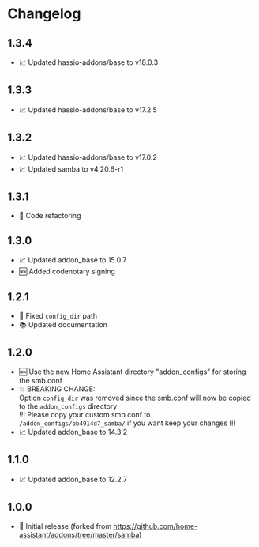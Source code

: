 # Changelog

## 1.3.4

* 📈 Updated hassio-addons/base to v18.0.3
  
## 1.3.3

* 📈 Updated hassio-addons/base to v17.2.5

## 1.3.2

* 📈 Updated hassio-addons/base to v17.0.2
* 📈 Updated samba to v4.20.6-r1

## 1.3.1

* 🧰 Code refactoring

## 1.3.0

* 📈 Updated addon_base to 15.0.7
* 🆕 Added codenotary signing

## 1.2.1

* 🐛 Fixed `config_dir` path
* 📚 Updated documentation

## 1.2.0

* 🆕 Use the new Home Assistant directory "addon_configs" for storing the smb.conf
* 💥 BREAKING CHANGE:  
     Option `config_dir` was removed since the smb.conf will now be copied to the `addon_configs` directory  
     !!! Please copy your custom smb.conf to `/addon_configs/bb4914d7_samba/` if you want keep your changes !!!  
* 📈 Updated addon_base to 14.3.2

## 1.1.0

* 📈 Updated addon_base to 12.2.7

## 1.0.0

* 🎉 Initial release (forked from https://github.com/home-assistant/addons/tree/master/samba)  
